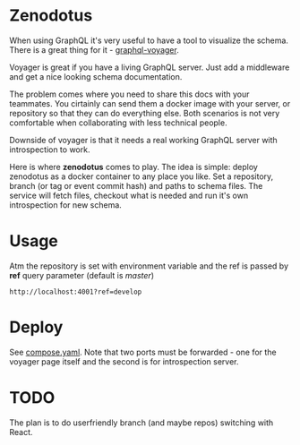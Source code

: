 # Zenodotus

When using GraphQL it's very useful to have a tool to visualize the schema. There is a great thing for it - [graphql-voyager](https://github.com/graphql-kit/graphql-voyager).

Voyager is great if you have a living GraphQL server. Just add a middleware and get a nice looking schema documentation.

The problem comes where you need to share this docs with your teammates. You cirtainly can send them a docker image with your server, or repository so that they can do everything else. Both scenarios is not very comfortable when collaborating with less technical people.

Downside of voyager is that it needs a real working GraphQL server with introspection to work.

Here is where **zenodotus** comes to play. The idea is simple: deploy zenodotus as a docker container to any place you like. Set a repository, branch (or tag or event commit hash) and paths to schema files. The service will fetch files, checkout what is needed and run it's own introspection for new schema.

# Usage

Atm the repository is set with environment variable and the ref is passed by **ref** query parameter (default is _master_)

```
http://localhost:4001?ref=develop
```

# Deploy

See [compose.yaml](/compose.yaml). Note that two ports must be forwarded - one for the voyager page itself and the second is for introspection server.

# TODO

The plan is to do userfriendly branch (and maybe repos) switching with React.
